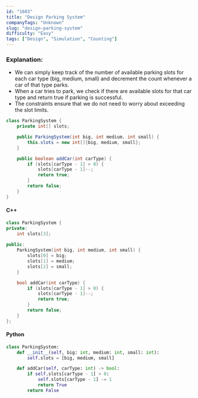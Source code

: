 ```yaml
---
id: "1603"
title: "Design Parking System"
companyTags: "Unknown"
slug: "design-parking-system"
difficulty: "Easy"
tags: ["Design", "Simulation", "Counting"]
---
```


### Explanation:
- We can simply keep track of the number of available parking slots for each car type (big, medium, small) and decrement the count whenever a car of that type parks.
- When a car tries to park, we check if there are available slots for that car type and return true if parking is successful.
- The constraints ensure that we do not need to worry about exceeding the slot limits.

```java
class ParkingSystem {
    private int[] slots;

    public ParkingSystem(int big, int medium, int small) {
        this.slots = new int[]{big, medium, small};
    }

    public boolean addCar(int carType) {
        if (slots[carType - 1] > 0) {
            slots[carType - 1]--;
            return true;
        }
        return false;
    }
}
```

#### C++
```cpp
class ParkingSystem {
private:
    int slots[3];
    
public:
    ParkingSystem(int big, int medium, int small) {
        slots[0] = big;
        slots[1] = medium;
        slots[2] = small;
    }

    bool addCar(int carType) {
        if (slots[carType - 1] > 0) {
            slots[carType - 1]--;
            return true;
        }
        return false;
    }
};
```

#### Python
```python
class ParkingSystem:
    def __init__(self, big: int, medium: int, small: int):
        self.slots = [big, medium, small]

    def addCar(self, carType: int) -> bool:
        if self.slots[carType - 1] > 0:
            self.slots[carType - 1] -= 1
            return True
        return False
```